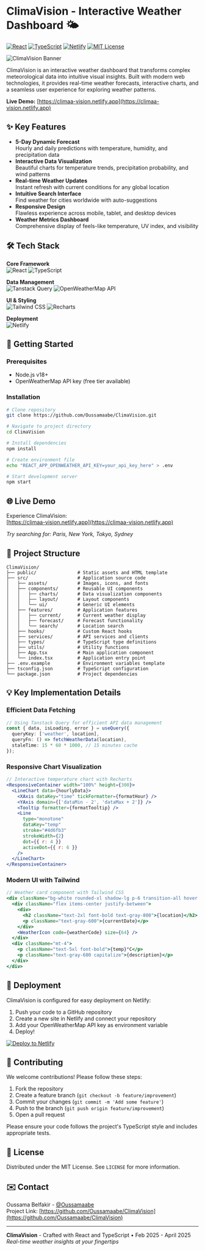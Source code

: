 # ClimaVision - Interactive Weather Dashboard 🌤️

[![React](https://img.shields.io/badge/React-20232A?style=for-the-badge&logo=react&logoColor=61DAFB)](https://reactjs.org/)
[![TypeScript](https://img.shields.io/badge/TypeScript-3178C6?style=for-the-badge&logo=typescript&logoColor=white)](https://www.typescriptlang.org/)
[![Netlify](https://img.shields.io/badge/Netlify-00C7B7?style=for-the-badge&logo=netlify&logoColor=white)](https://www.netlify.com/)
[![MIT License](https://img.shields.io/badge/License-MIT-green.svg)](https://opensource.org/licenses/MIT)

![ClimaVision Banner](https://via.placeholder.com/1200x400/4d6fb3/ffffff?text=ClimaVision+-+Real-time+Weather+Visualization)

ClimaVision is an interactive weather dashboard that transforms complex meteorological data into intuitive visual insights. Built with modern web technologies, it provides real-time weather forecasts, interactive charts, and a seamless user experience for exploring weather patterns.

**Live Demo:** [https://climaa-vision.netlify.app](https://climaa-vision.netlify.app)

## ✨ Key Features

- **5-Day Dynamic Forecast**  
  Hourly and daily predictions with temperature, humidity, and precipitation data
- **Interactive Data Visualization**  
  Beautiful charts for temperature trends, precipitation probability, and wind patterns
- **Real-time Weather Updates**  
  Instant refresh with current conditions for any global location
- **Intuitive Search Interface**  
  Find weather for cities worldwide with auto-suggestions
- **Responsive Design**  
  Flawless experience across mobile, tablet, and desktop devices
- **Weather Metrics Dashboard**  
  Comprehensive display of feels-like temperature, UV index, and visibility

## 🛠️ Tech Stack

**Core Framework**  
![React](https://img.shields.io/badge/React-20232A?style=flat-square&logo=react&logoColor=61DAFB)
![TypeScript](https://img.shields.io/badge/TypeScript-3178C6?style=flat-square&logo=typescript&logoColor=white)

**Data Management**  
![Tanstack Query](https://img.shields.io/badge/Tanstack_Query-FF4154?style=flat-square&logo=reactquery&logoColor=white)
![OpenWeatherMap API](https://img.shields.io/badge/OpenWeatherMap-7CB9E8?style=flat-square)

**UI & Styling**  
![Tailwind CSS](https://img.shields.io/badge/Tailwind_CSS-06B6D4?style=flat-square&logo=tailwindcss&logoColor=white)
![Recharts](https://img.shields.io/badge/Recharts-FF6384?style=flat-square)

**Deployment**  
![Netlify](https://img.shields.io/badge/Netlify-00C7B7?style=flat-square&logo=netlify&logoColor=white)

## 🚀 Getting Started

### Prerequisites
- Node.js v18+
- OpenWeatherMap API key (free tier available)

### Installation
```bash
# Clone repository
git clone https://github.com/Oussamaabe/ClimaVision.git

# Navigate to project directory
cd ClimaVision

# Install dependencies
npm install

# Create environment file
echo "REACT_APP_OPENWEATHER_API_KEY=your_api_key_here" > .env

# Start development server
npm start
```

## 🌐 Live Demo

Experience ClimaVision:  
[https://climaa-vision.netlify.app](https://climaa-vision.netlify.app)

*Try searching for: Paris, New York, Tokyo, Sydney*

## 🧩 Project Structure

```
ClimaVision/
├── public/               # Static assets and HTML template
├── src/                  # Application source code
│   ├── assets/           # Images, icons, and fonts
│   ├── components/       # Reusable UI components
│   │   ├── charts/       # Data visualization components
│   │   ├── layout/       # Layout components
│   │   └── ui/           # Generic UI elements
│   ├── features/         # Application features
│   │   ├── current/      # Current weather display
│   │   ├── forecast/     # Forecast functionality
│   │   └── search/       # Location search
│   ├── hooks/            # Custom React hooks
│   ├── services/         # API services and clients
│   ├── types/            # TypeScript type definitions
│   ├── utils/            # Utility functions
│   ├── App.tsx           # Main application component
│   └── index.tsx         # Application entry point
├── .env.example          # Environment variables template
├── tsconfig.json         # TypeScript configuration
└── package.json          # Project dependencies
```

## 💡 Key Implementation Details

### Efficient Data Fetching
```typescript
// Using Tanstack Query for efficient API data management
const { data, isLoading, error } = useQuery({
  queryKey: ['weather', location],
  queryFn: () => fetchWeatherData(location),
  staleTime: 15 * 60 * 1000, // 15 minutes cache
});
```

### Responsive Chart Visualization
```jsx
// Interactive temperature chart with Recharts
<ResponsiveContainer width="100%" height={300}>
  <LineChart data={hourlyData}>
    <XAxis dataKey="time" tickFormatter={formatHour} />
    <YAxis domain={['dataMin - 2', 'dataMax + 2']} />
    <Tooltip formatter={formatTooltip} />
    <Line 
      type="monotone" 
      dataKey="temp" 
      stroke="#4d6fb3" 
      strokeWidth={2} 
      dot={{ r: 4 }} 
      activeDot={{ r: 6 }} 
    />
  </LineChart>
</ResponsiveContainer>
```

### Modern UI with Tailwind
```jsx
// Weather card component with Tailwind CSS
<div className="bg-white rounded-xl shadow-lg p-6 transition-all hover:shadow-xl">
  <div className="flex items-center justify-between">
    <div>
      <h2 className="text-2xl font-bold text-gray-800">{location}</h2>
      <p className="text-gray-600">{currentDate}</p>
    </div>
    <WeatherIcon code={weatherCode} size={64} />
  </div>
  <div className="mt-4">
    <p className="text-5xl font-bold">{temp}°C</p>
    <p className="text-gray-600 capitalize">{description}</p>
  </div>
</div>
```

## 🚀 Deployment

ClimaVision is configured for easy deployment on Netlify:

1. Push your code to a GitHub repository
2. Create a new site in Netlify and connect your repository
3. Add your OpenWeatherMap API key as environment variable
4. Deploy!

[![Deploy to Netlify](https://www.netlify.com/img/deploy/button.svg)](https://app.netlify.com/start)

## 🤝 Contributing

We welcome contributions! Please follow these steps:

1. Fork the repository
2. Create a feature branch (`git checkout -b feature/improvement`)
3. Commit your changes (`git commit -m 'Add some feature'`)
4. Push to the branch (`git push origin feature/improvement`)
5. Open a pull request

Please ensure your code follows the project's TypeScript style and includes appropriate tests.

## 📜 License

Distributed under the MIT License. See `LICENSE` for more information.

## ✉️ Contact

Oussama Belfakir - [@Oussamaabe](https://github.com/Oussamaabe)  
Project Link: [https://github.com/Oussamaabe/ClimaVision](https://github.com/Oussamaabe/ClimaVision)

---

**ClimaVision** - Crafted with React and TypeScript • Feb 2025 - April 2025  
*Real-time weather insights at your fingertips*
